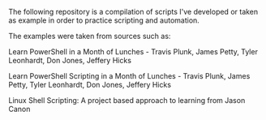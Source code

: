 The following repository is a compilation of scripts I've developed or taken as example in order to practice scripting and automation.

The examples were taken from sources such as:

Learn PowerShell in a Month of Lunches - Travis Plunk, James Petty, Tyler Leonhardt, Don Jones, Jeffery Hicks

Learn PowerShell Scripting in a Month of Lunches - Travis Plunk, James Petty, Tyler Leonhardt, Don Jones, Jeffery Hicks

Linux Shell Scripting: A project based approach to learning from Jason Canon